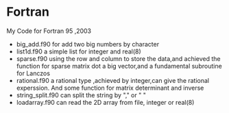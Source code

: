 # Fortran
My Code for Fortran 95 ,2003

* big_add.f90       for add two big numbers by character
* list1d.f90        a simple list for integer and real(8)
* sparse.f90        using the row and column to store the data,and achieved the function for sparse matrix dot a big vector,and a fundamental subroutine for Lanczos
* rational.f90      a rational type ,achieved by integer,can give the rational experssion. And some function for matrix determinant and inverse
* string_split.f90  can split the string by "," or " "
* loadarray.f90     can read the 2D array from file, integer or real(8) 
